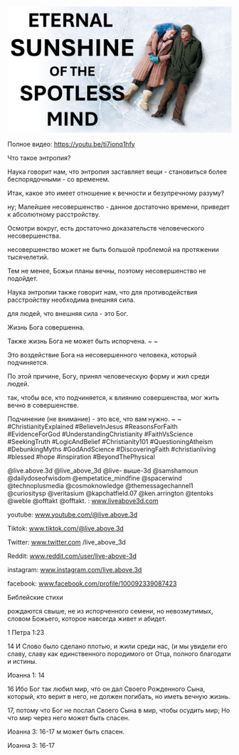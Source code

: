 ![Video cover image](../cover.jpg "cover photo")

Полное видео: https://youtu.be/ti7ionq1hfy

Что такое энтропия?

Наука говорит нам, что энтропия заставляет вещи - становиться более беспорядочными - со временем.

Итак, какое это имеет отношение к вечности и безупречному разуму?

ну; Малейшее несовершенство - данное достаточно времени, приведет к абсолютному расстройству.

Осмотри вокруг, есть достаточно доказательств человеческого несовершенства.

несовершенство может не быть большой проблемой на протяжении тысячелетий.

Тем не менее, Божьи планы вечны, поэтому несовершенство не подойдет.

Наука энтропии также говорит нам, что для противодействия расстройству необходима внешняя сила.

для людей, что внешняя сила - это Бог.

Жизнь Бога совершенна.

Также жизнь Бога не может быть испорчена. ~ ~

Это воздействие Бога на несовершенного человека, который подчиняется.

По этой причине, Богу, принял человеческую форму и жил среди людей.

так, чтобы все, кто подчиняется, к влиянию совершенства, мог жить вечно в совершенстве.

Подчинение (не внимание) - это все, что вам нужно. ~ ~ #ChristianityExplained #BelieveInJesus #ReasonsForFaith #EvidenceForGod #UnderstandingChristianity #FaithVsScience #SeekingTruth #LogicAndBelief #Christianity101 #QuestioningAtheism #DebunkingMyths #GodAndScience #DiscoveringFaith #christianliving #blessed #hope #inspiration #BeyondThePhysical

@live.above.3d @live_above_3d @live- выше-3d @samshamoun @dailydoseofwisdom @empetatice_mindfine @spacerwind @technoplusmedia @cosmoknowledge @themessagechannel1 @curiositysp @veritasium @kapchatfield.07 @ken.arrington @tentoks @weble @offtakt @offtakt. : www.liveabove3d.com


youtube: www.youtube.com/@live.above.3d

Tiktok: www.tiktok.com/@live.above.3d

Twitter: www.twitter.com /live_above_3d


Reddit: www.reddit.com/user/live-above-3d

instagram: www.instagram.com/live.above.3d

facebook: www.facebook.com/profile/100092339087423

Библейские стихи

рождаются свыше, не из испорченного семени, но невозмутимых, словом Божьего, которое навсегда живет и абидет.

1 Петра 1:23

14 И Слово было сделано плотью, и жили среди нас, (и мы увидели его славу, славу как единственного породимого от Отца, полного благодати и истины.

Иоанна 1: 14


16 Ибо Бог так любил мир, что он дал Своего Рожденного Сына, который, кто верит в него, не должен погибать, но иметь вечную жизнь.

17, потому что Бог не послал Своего Сына в мир, чтобы осудить мир; Но что мир через него может быть спасен.

Иоанна 3: 16-17 м может быть спасен.

Иоанна 3: 16-17



